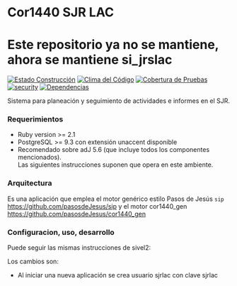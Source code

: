 # Cor1440 SJR LAC
# Este repositorio ya no se mantiene, ahora se mantiene si_jrslac

[![Estado Construcción](https://api.travis-ci.org/pasosdeJesus/cor1440_sjrlac.svg?branch=master)](https://travis-ci.org/pasosdeJesus/cor1440_sjrlac) [![Clima del Código](https://codeclimate.com/github/pasosdeJesus/cor1440_sjrlac/badges/gpa.svg)](https://codeclimate.com/github/pasosdeJesus/cor1440_sjrlac) [![Cobertura de Pruebas](https://codeclimate.com/github/pasosdeJesus/cor1440_sjrlac/badges/coverage.svg)](https://codeclimate.com/github/pasosdeJesus/cor1440_sjrlac) [![security](https://hakiri.io/github/pasosdeJesus/cor1440_sjrlac/master.svg)](https://hakiri.io/github/pasosdeJesus/cor1440_sjrlac/master) [![Dependencias](https://gemnasium.com/pasosdeJesus/cor1440_sjrlac.svg)](https://gemnasium.com/pasosdeJesus/cor1440_sjrlac) 

Sistema para planeación y seguimiento de actividades e informes en el SJR.

### Requerimientos
* Ruby version >= 2.1
* PostgreSQL >= 9.3 con extensión unaccent disponible
* Recomendado sobre adJ 5.6 (que incluye todos los componentes mencionados).  
  Las siguientes instrucciones suponen que opera en este ambiente.

### Arquitectura
Es una aplicación que emplea el motor genérico estilo Pasos de Jesús ```sip```
 https://github.com/pasosdeJesus/sip
y el motor cor1440_gen
 https://github.com/pasosdeJesus/cor1440_gen

### Configuracion, uso, desarrollo

Puede seguir las mismas instrucciones de sivel2:

Los cambios son:

* Al iniciar una nueva aplicación se crea usuario sjrlac con clave
  sjrlac


